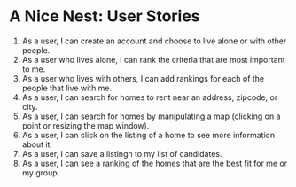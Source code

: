 # A Nice Nest: User Stories

1. As a user, I can create an account and choose to live alone or with other people.
2. As a user who lives alone, I can rank the criteria that are most important to me.
3. As a user who lives with others, I can add rankings for each of the people that live with me.
4. As a user, I can search for homes to rent near an address, zipcode, or city.
5. As a user, I can search for homes by manipulating a map (clicking on a point or resizing the map window).
6. As a user, I can click on the listing of a home to see more information about it.
7. As a user, I can save a listingn to my list of candidates.
8. As a user, I can see a ranking of the homes that are the best fit for me or my group.
